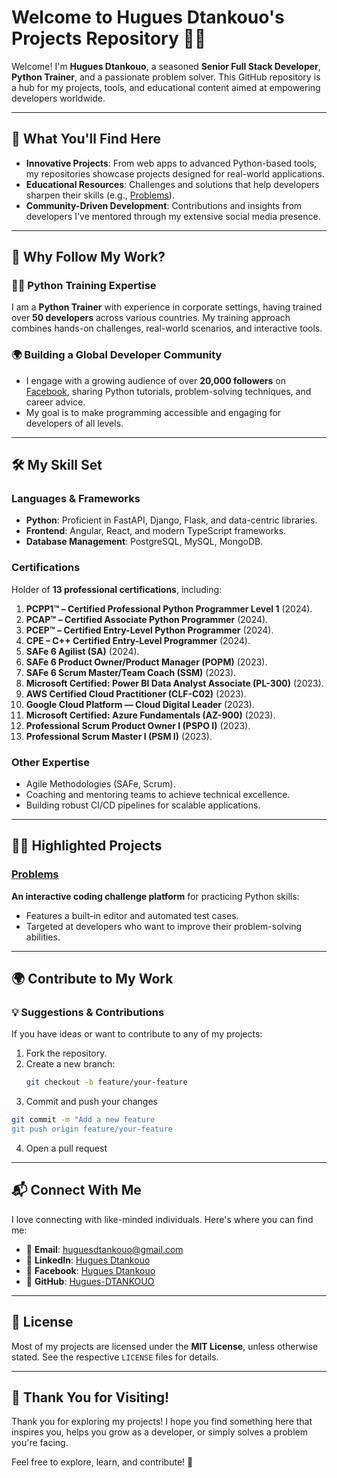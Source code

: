 # Welcome to Hugues Dtankouo's Projects Repository 👨‍💻

Welcome! I'm **Hugues Dtankouo**, a seasoned **Senior Full Stack Developer**, **Python Trainer**, and a passionate problem solver. This GitHub repository is a hub for my projects, tools, and educational content aimed at empowering developers worldwide.

---

## 🚀 **What You'll Find Here**

- **Innovative Projects**: From web apps to advanced Python-based tools, my repositories showcase projects designed for real-world applications.
- **Educational Resources**: Challenges and solutions that help developers sharpen their skills (e.g., [Problems](https://github.com/Hugues-DTANKOUO/problems)).
- **Community-Driven Development**: Contributions and insights from developers I've mentored through my extensive social media presence.

---

## 🌟 **Why Follow My Work?**

### **👩‍🏫 Python Training Expertise**
I am a **Python Trainer** with experience in corporate settings, having trained over **50 developers** across various countries. My training approach combines hands-on challenges, real-world scenarios, and interactive tools.

### **🌍 Building a Global Developer Community**
- I engage with a growing audience of over **20,000 followers** on [Facebook](https://www.facebook.com/ing.hugues.dtankouo), sharing Python tutorials, problem-solving techniques, and career advice.
- My goal is to make programming accessible and engaging for developers of all levels.

---

## 🛠 **My Skill Set**

### **Languages & Frameworks**
- **Python**: Proficient in FastAPI, Django, Flask, and data-centric libraries.
- **Frontend**: Angular, React, and modern TypeScript frameworks.
- **Database Management**: PostgreSQL, MySQL, MongoDB.

### **Certifications**
Holder of **13 professional certifications**, including:
  1. **PCPP1™ – Certified Professional Python Programmer Level 1** (2024).
  2. **PCAP™ – Certified Associate Python Programmer** (2024).
  3. **PCEP™ – Certified Entry-Level Python Programmer** (2024).
  4. **CPE – C++ Certified Entry-Level Programmer** (2024).
  5. **SAFe 6 Agilist (SA)** (2024).
  6. **SAFe 6 Product Owner/Product Manager (POPM)** (2023).
  7. **SAFe 6 Scrum Master/Team Coach (SSM)** (2023).
  8. **Microsoft Certified: Power BI Data Analyst Associate (PL-300)** (2023).
  9. **AWS Certified Cloud Practitioner (CLF-C02)** (2023).
  10. **Google Cloud Platform — Cloud Digital Leader** (2023).
  11. **Microsoft Certified: Azure Fundamentals (AZ-900)** (2023).
  12. **Professional Scrum Product Owner I (PSPO I)** (2023).
  13. **Professional Scrum Master I (PSM I)** (2023).

### **Other Expertise**
- Agile Methodologies (SAFe, Scrum).
- Coaching and mentoring teams to achieve technical excellence.
- Building robust CI/CD pipelines for scalable applications.

---

## 🧑‍💻 **Highlighted Projects**

### [Problems](https://github.com/Hugues-DTANKOUO/problems)  
**An interactive coding challenge platform** for practicing Python skills:
- Features a built-in editor and automated test cases.
- Targeted at developers who want to improve their problem-solving abilities.


---

## 🌍 **Contribute to My Work**

### 💡 Suggestions & Contributions
If you have ideas or want to contribute to any of my projects:
1. Fork the repository.
2. Create a new branch:
   ```bash
   git checkout -b feature/your-feature
   ```
3. Commit and push your changes
  ```bash
  git commit -m "Add a new feature
  git push origin feature/your-feature
  ```
4. Open a pull request

---

## 📬 **Connect With Me**

I love connecting with like-minded individuals. Here's where you can find me:

- 📧 **Email**: [huguesdtankouo@gmail.com](mailto:huguesdtankouo@gmail.com)
- 🔗 **LinkedIn**: [Hugues Dtankouo](https://www.linkedin.com/in/dtankouo)
- 🔗 **Facebook**: [Hugues Dtankouo](https://www.facebook.com/ing.hugues.dtankouo)
- 🔗 **GitHub**: [Hugues-DTANKOUO](https://github.com/Hugues-DTANKOUO)

---

## 📄 **License**

Most of my projects are licensed under the **MIT License**, unless otherwise stated. See the respective `LICENSE` files for details.

---

## 🎉 **Thank You for Visiting!**

Thank you for exploring my projects! I hope you find something here that inspires you, helps you grow as a developer, or simply solves a problem you're facing.

Feel free to explore, learn, and contribute! 🚀

